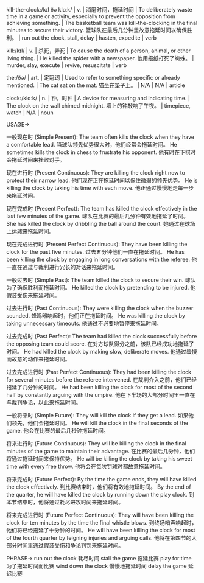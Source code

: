 kill-the-clock:/kɪl ðə klɑːk/ | v. | 消磨时间，拖延时间 | To deliberately waste time in a game or activity, especially to prevent the opposition from achieving something.  |  The basketball team was kill-the-clocking in the final minutes to secure their victory. 篮球队在最后几分钟里故意拖延时间以确保胜利。 |  run out the clock, stall, delay | hasten, expedite | verb

kill:/kɪl/ | v. | 杀死，弄死 | To cause the death of a person, animal, or other living thing. | He killed the spider with a newspaper. 他用报纸打死了蜘蛛。 | murder, slay, execute | revive, resuscitate | verb

the:/ðə/ | art. | 定冠词 | Used to refer to something specific or already mentioned. | The cat sat on the mat. 猫坐在垫子上。 |  N/A | N/A | article

clock:/klɑːk/ | n. | 钟，时钟 | A device for measuring and indicating time. | The clock on the wall chimed midnight. 墙上的钟敲响了午夜。 | timepiece, watch | N/A | noun


USAGE->


一般现在时 (Simple Present):
The team often kills the clock when they have a comfortable lead.  当球队领先优势很大时，他们经常会拖延时间。
He sometimes kills the clock in chess to frustrate his opponent. 他有时在下棋时会拖延时间来挫败对手。

现在进行时 (Present Continuous):
They are killing the clock right now to protect their narrow lead.  他们现在正在拖延时间以保住微弱的领先优势。
He is killing the clock by taking his time with each move. 他正通过慢慢地走每一步来拖延时间。

现在完成时 (Present Perfect):
The team has killed the clock effectively in the last few minutes of the game. 球队在比赛的最后几分钟有效地拖延了时间。
She has killed the clock by dribbling the ball around the court. 她通过在球场上运球来拖延时间。

现在完成进行时 (Present Perfect Continuous):
They have been killing the clock for the past five minutes.  过去五分钟他们一直在拖延时间。
He has been killing the clock by engaging in long conversations with the referee. 他一直在通过与裁判进行冗长的对话来拖延时间。

一般过去时 (Simple Past):
The team killed the clock to secure their win.  球队为了确保胜利而拖延时间。
He killed the clock by pretending to be injured. 他假装受伤来拖延时间。


过去进行时 (Past Continuous):
They were killing the clock when the buzzer sounded. 蜂鸣器响起时，他们正在拖延时间。
He was killing the clock by taking unnecessary timeouts. 他通过不必要地暂停来拖延时间。

过去完成时 (Past Perfect):
The team had killed the clock successfully before the opposing team could score.  在对方球队得分之前，该队已经成功地拖延了时间。
He had killed the clock by making slow, deliberate moves. 他通过缓慢而故意的动作来拖延时间。


过去完成进行时 (Past Perfect Continuous):
They had been killing the clock for several minutes before the referee intervened. 在裁判介入之前，他们已经拖延了几分钟的时间。
He had been killing the clock for most of the second half by constantly arguing with the umpire.  他在下半场的大部分时间里一直在与裁判争论，以此来拖延时间。


一般将来时 (Simple Future):
They will kill the clock if they get a lead. 如果他们领先，他们会拖延时间。
He will kill the clock in the final seconds of the game. 他会在比赛的最后几秒钟拖延时间。


将来进行时 (Future Continuous):
They will be killing the clock in the final minutes of the game to maintain their advantage.  在比赛的最后几分钟，他们将通过拖延时间来保持优势。
He will be killing the clock by taking his sweet time with every free throw.  他将会在每次罚球时都故意拖延时间。


将来完成时 (Future Perfect):
By the time the game ends, they will have killed the clock effectively. 到比赛结束时，他们将有效地拖延时间。
By the end of the quarter, he will have killed the clock by running down the play clock. 到本节结束时，他将通过耗尽进攻时间来拖延时间。


将来完成进行时 (Future Perfect Continuous):
They will have been killing the clock for ten minutes by the time the final whistle blows. 到终场哨声响起时，他们将已经拖延了十分钟的时间。
He will have been killing the clock for most of the fourth quarter by feigning injuries and arguing calls. 他将在第四节的大部分时间里通过假装受伤和争论判罚来拖延时间。


PHRASE->
run out the clock  耗尽时间
stall the game  拖延比赛
play for time  为了拖延时间而比赛
wind down the clock  慢慢地拖延时间
delay the game  延迟比赛
